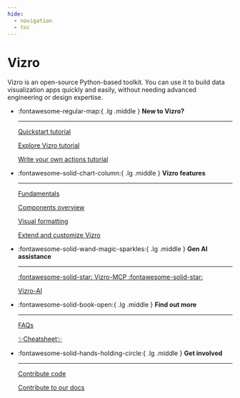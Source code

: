 ```yaml
---
hide:
  - navigation
  - toc
---
```


# Vizro

Vizro is an open-source Python-based toolkit. You can use it to build data visualization apps quickly and easily, without needing advanced engineering or design expertise.

<div class="grid cards" markdown>

- :fontawesome-regular-map:{ .lg .middle } __New to Vizro?__

    ---

    [Quickstart tutorial](pages/tutorials/quickstart-tutorial.md)

    [Explore Vizro tutorial](pages/tutorials/explore-components.md)

    [Write your own actions tutorial](pages/tutorials/custom-actions-tutorial.md)

- :fontawesome-solid-chart-column:{ .lg .middle } __Vizro features__

    ---

    [Fundamentals](pages/user-guides/dashboard.md)

    [Components overview](pages/user-guides/components.md)

    [Visual formatting](pages/user-guides/visual-formatting.md)

    [Extend and customize Vizro](pages/user-guides/extensions.md)

- :fontawesome-solid-wand-magic-sparkles:{ .lg .middle } __Gen AI assistance__

    ---

    [:fontawesome-solid-star: Vizro-MCP :fontawesome-solid-star:](https://vizro.readthedocs.io/projects/vizro-mcp/)

    [Vizro-AI](https://vizro.readthedocs.io/projects/vizro-ai/)

- :fontawesome-solid-book-open:{ .lg .middle } __Find out more__

    ---

    [FAQs](pages/explanation/faq.md)

    [:sparkles:Cheatsheet:sparkles:](pages/cheatsheet/cheatsheet.html)

- :fontawesome-solid-hands-holding-circle:{ .lg .middle } __Get involved__

    ---

    [Contribute code](pages/explanation/contributing.md)

    [Contribute to our docs](pages/explanation/documentation-style-guide.md)

</div>
